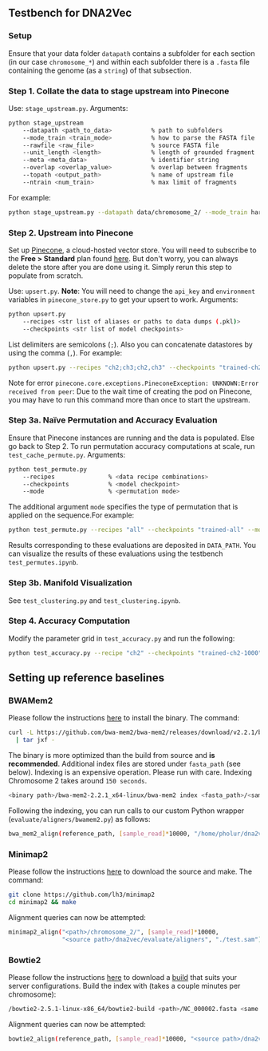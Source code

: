 ## Testbench for DNA2Vec


### Setup
Ensure that your data folder `datapath` contains a subfolder for each section (in our case `chromosome_*`) and within each subfolder there is a `.fasta` file containing the genome (as a `string`) of that subsection.

### Step 1. Collate the data to stage upstream into Pinecone
Use: `stage_upstream.py`. Arguments:
```bash
python stage_upstream 
    --datapath <path_to_data>           % path to subfolders
    --mode_train <train_mode>           % how to parse the FASTA file
    --rawfile <raw_file>                % source FASTA file
    --unit_length <length>              % length of grounded fragment
    --meta <meta_data>                  % identifier string
    --overlap <overlap_value>           % overlap between fragments
    --topath <output_path>              % name of upstream file
    --ntrain <num_train>                % max limit of fragments

```

For example:
```bash
python stage_upstream.py --datapath data/chromosome_2/ --mode_train hard_serialized --rawfile NC_000002.fasta --unit_length 1000 --meta CH2 --overlap 200 --topath floodfill.pkl --ntrain 500000
```



### Step 2. Upstream into Pinecone
Set up [Pinecone](https://app.pinecone.io/organizations/-NUbbjSKn59kR22U_SS6/settings/projects), a cloud-hosted vector store. You will need to subscribe to the **Free > Standard** plan found [here](https://app.pinecone.io/organizations/-NUbbjSKn59kR22U_SS6/settings/billing/plans). But don't worry, you can always delete the store after you are done using it. Simply rerun this step to populate from scratch.

Use: `upsert.py`. **Note**: You will need to change the `api_key` and `environment` variables in `pinecone_store.py` to get your upsert to work. Arguments:
```bash
python upsert.py 
    --recipes <str list of aliases or paths to data dumps (.pkl)> 
    --checkpoints <str list of model checkpoints>
```
List delimiters are semicolons (`;`). Also you can concatenate datastores by using the comma (`,`).
For example:
```bash
python upsert.py --recipes "ch2;ch3;ch2,ch3" --checkpoints "trained-ch2-1000"
```
Note for error `pinecone.core.exceptions.PineconeException: UNKNOWN:Error received from peer`: Due to the wait time of creating the pod on Pinecone, you may have to run this command more than once to start the upstream.

### Step 3a. Naïve Permutation and Accuracy Evaluation

Ensure that Pinecone instances are running and the data is populated. Else go back to Step 2. To run permutation accuracy computations at scale, run `test_cache_permute.py`. Arguments:
```bash
python test_permute.py 
    --recipes               % <data recipe combinations>
    --checkpoints           % <model checkpoint>
    --mode                  % <permutation mode>
```
The additional argument `mode` specifies the type of permutation that is applied on the sequence.For example:
```bash
python test_permute.py --recipes "all" --checkpoints "trained-all" --mode "random_sub" --generalize 25 --test_k 100 --topk 5
```

Results corresponding to these evaluations are deposited in `DATA_PATH`. You can visualize the results of these evaluations using the testbench `test_permutes.ipynb`.

### Step 3b. Manifold Visualization
See `test_clustering.py` and `test_clustering.ipynb`.


### Step 4. Accuracy Computation
Modify the parameter grid in `test_accuracy.py` and run the following:
```bash
python test_accuracy.py --recipe "ch2" --checkpoints "trained-ch2-1000" --test 10000 --system "MSv3" 
```

## Setting up reference baselines
### BWAMem2
Please follow the instructions [here](https://github.com/bwa-mem2/bwa-mem2) to install the binary. The command:
```bash
curl -L https://github.com/bwa-mem2/bwa-mem2/releases/download/v2.2.1/bwa-mem2-2.2.1_x64-linux.tar.bz2 \
  | tar jxf -
```

The binary is more optimized than the build from source and **is recommended**. Additional index files are stored under `fasta_path` (see below). Indexing is an expensive operation. Please run with care. Indexing Chromosome 2 takes around `150 seconds`.
```bash
<binary path>/bwa-mem2-2.2.1_x64-linux/bwa-mem2 index <fasta_path>/<sample>.fasta
```
Following the indexing, you can run calls to our custom Python wrapper (`evaluate/aligners/bwamem2.py`) as follows:
```bash
bwa_mem2_align(reference_path, [sample_read]*10000, "/home/pholur/dna2vec/evaluate/aligners", "./test.sam");
```

### Minimap2
Please follow the instructions [here](https://github.com/lh3/minimap2) to download the source and make. The command:
```bash
git clone https://github.com/lh3/minimap2
cd minimap2 && make
```
Alignment queries can now be attempted:
```bash
minimap2_align("<path>/chromosome_2/", [sample_read]*10000, 
               "<source path>/dna2vec/evaluate/aligners", "./test.sam");
```

### Bowtie2
Please follow the instructions [here](https://github.com/BenLangmead/bowtie2) to download a [build](https://github.com/BenLangmead/bowtie2/releases) that suits your server configurations. Build the index with (takes a couple minutes per chromosome):
```bash
/bowtie2-2.5.1-linux-x86_64/bowtie2-build <path>/NC_000002.fasta <same or different index path>/NC_000002
```
Alignment queries can now be attempted:
```bash
bowtie2_align(reference_path, [sample_read]*10000, "<source path>/dna2vec/evaluate/aligners/bowtie2-2.5.1-linux-x86_64", "./test.sam");
```